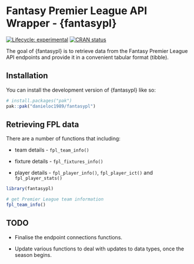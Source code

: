 
# Fantasy Premier League API  Wrapper - {fantasypl}

<!-- badges: start -->
[![Lifecycle: experimental](https://img.shields.io/badge/lifecycle-experimental-orange.svg)](https://lifecycle.r-lib.org/articles/stages.html#experimental)
[![CRAN status](https://www.r-pkg.org/badges/version/fantasypl)](https://CRAN.R-project.org/package=fantasypl)
<!-- badges: end -->

The goal of {fantasypl} is to retrieve data from the Fantasy Premier League API endpoints and provide it in a convenient tabular format (tibble).

## Installation

You can install the development version of {fantasypl} like so:

``` r
# install.packages("pak")
pak::pak("danieloc1989/fantasypl")
```

## Retrieving FPL data

There are a number of functions that including:

- team details - `fpl_team_info()`

- fixture details - `fpl_fixtures_info()`

- player details - `fpl_player_info()`, `fpl_player_ict()` and `fpl_player_stats()`

``` r
library(fantasypl)

# get Premier League team information
fpl_team_info()
```

## TODO

- Finalise the endpoint connections functions.

- Update various functions to deal with updates to data types, once the season begins. 
